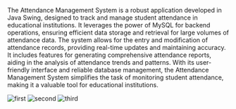 The Attendance Management System is a robust application developed in Java Swing, designed to track and manage student attendance in educational institutions.
It leverages the power of MySQL for backend operations, ensuring efficient data storage and retrieval for large volumes of attendance data.
The system allows for the entry and modification of attendance records, providing real-time updates and maintaining accuracy.
It includes features for generating comprehensive attendance reports, aiding in the analysis of attendance trends and patterns.
With its user-friendly interface and reliable database management, the Attendance Management System simplifies the task of monitoring student attendance, making it a valuable tool for educational institutions.



![first](https://github.com/sheetal-81/CodeAlpha_attendence/assets/134307985/6c2da9a7-fdcd-4006-bd7f-691e3815e9ea)
![second](https://github.com/sheetal-81/CodeAlpha_attendence/assets/134307985/a0e7c72a-27b1-4a6b-b632-f01380f20c0a)
![third](https://github.com/sheetal-81/CodeAlpha_attendence/assets/134307985/80ef1a17-01f5-472e-8067-166d82146ef1)


